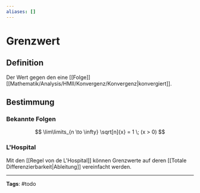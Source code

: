 ```yaml
---
aliases: []
---
```


# Grenzwert

## Definition

Der Wert gegen den eine [[Folge]] [[Mathematik/Analysis/HMII/Konvergenz/Konvergenz|konvergiert]].

## Bestimmung

### Bekannte Folgen

$$
\lim\limits_{n \to \infty} \sqrt[n]{x} = 1 \; (x > 0)
$$

### L'Hospital

Mit den [[Regel von de L'Hospital]] können Grenzwerte auf deren [[Totale Differenzierbarkeit|Ableitung]] vereinfacht werden.

---

**Tags**: #todo
